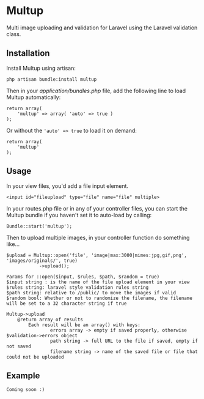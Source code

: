 # Multup

Multi image uploading and validation for Laravel using the Laravel validation class.

## Installation

Install Multup using artisan:

    php artisan bundle:install multup

Then in your *application/bundles.php* file, add the following line to load Multup automatically:

    return array(
        'multup' => array( 'auto' => true )
    );

Or without the `'auto' => true` to load it on demand:

    return array(
        'multup'
    );

## Usage

In your view files, you'd add a file input element.

    <input id="fileupload" type="file" name="file" multiple>

In your routes.php file or in any of your controller files, you can start the Multup bundle if you haven't set it to auto-load by calling:

    Bundle::start('multup');

Then to upload multiple images, in your controller function do something like...

	
    $upload = Multup::open('file', 'image|max:3000|mimes:jpg,gif,png', 'images/originals/', true)
				->upload();
	
	Params for ::open($input, $rules, $path, $random = true)
	$input string : is the name of the file upload element in your view 
	$rules string: laravel style validation rules string
	$path string: relative to /public/ to move the images if valid
	$random bool: Whether or not to randomize the filename, the filename will be set to a 32 character string if true

	Multup->upload
		@return array of results
			Each result will be an array() with keys:
					errors array -> empty if saved properly, otherwise $validation->errors object
					path string -> full URL to the file if saved, empty if not saved
					filename string -> name of the saved file or file that could not be uploaded
	
## Example

    Coming soon :)
